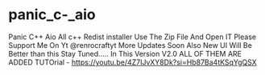 # panic_c-_aio
Panic C++ Aio All c++ Redist installer
Use The Zip File And Open IT
Please Support Me On  Yt @renrocraftyt
More Updates Soon
Also New UI Will Be Better than this
Stay Tuned.....
In This Version V2.0 ALL OF THEM ARE ADDED
TUTOrial - https://youtu.be/4Z7IJvXY8Dk?si=Hb87Ba4tKSqYgQSX

